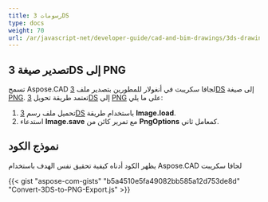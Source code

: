```yaml
---
title: رسومات 3DS
type: docs
weight: 70
url: /ar/javascript-net/developer-guide/cad-and-bim-drawings/3ds-drawings/
---
```


## **تصدير صيغة 3DS إلى PNG**

تسمح Aspose.CAD لجافا سكريبت في أنغولار للمطورين بتصدير ملف [3DS](https://docs.fileformat.com/3d/3ds/) إلى صيغة [PNG](https://docs.fileformat.com/image/png/). تعتمد طريقة تحويل [3DS](https://docs.fileformat.com/3d/3ds/) إلى [PNG](https://docs.fileformat.com/image/png/) على ما يلي:

1. تحميل ملف رسم [3DS](https://docs.fileformat.com/3d/3ds/) باستخدام طريقة **Image.load**.
1. استدعاء **Image.save** مع تمرير كائن من **PngOptions** كمعامل ثاني.

## نموذج الكود

يظهر الكود أدناه كيفية تحقيق نفس الهدف باستخدام Aspose.CAD لجافا سكريبت

{{< gist "aspose-com-gists" "b5a4510e5fa49082bb585a12d753de8d" "Convert-3DS-to-PNG-Export.js" >}}

